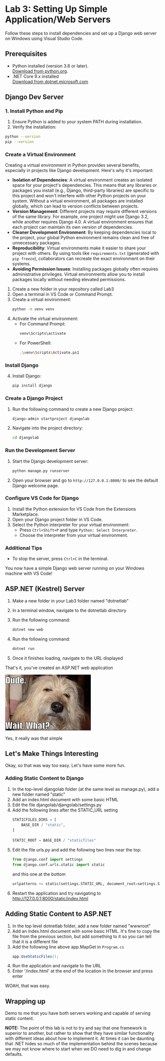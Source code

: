 
# Lab 3: Setting Up Simple Application/Web Servers

Follow these steps to install dependencies and set up a Django web server on Windows using Visual Studio Code.

## Prerequisites
- Python installed (version 3.8 or later).  
 [Download from python.org](https://www.python.org/downloads/).
- .NET Core 9.x installed   
[Download from dotnet.microsoft.com](https://dotnet.microsoft.com/en-us/download)
## Django Dev Server

### 1. Install Python and Pip
1. Ensure Python is added to your system PATH during installation.
2. Verify the installation:  
```bash
python --version
pip --version
```

### Create a Virtual Environment

Creating a virtual environment in Python provides several benefits, especially in projects like Django development. Here's why it's important:

- **Isolation of Dependencies**: A virtual environment creates an isolated space for your project's dependencies. This means that any libraries or packages you install (e.g., Django, third-party libraries) are specific to this project and won't interfere with other Python projects on your system. Without a virtual environment, all packages are installed globally, which can lead to version conflicts between projects.
- **Version Management**: Different projects may require different versions of the same library. For example, one project might use Django 3.2, while another requires Django 4.0. A virtual environment ensures that each project can maintain its own version of dependencies.
- **Cleaner Development Environment**: By keeping dependencies local to the project, your global Python environment remains clean and free of unnecessary packages.
- **Reproducibility**: Virtual environments make it easier to share your project with others. By using tools like `requirements.txt` (generated with `pip freeze`), collaborators can recreate the exact environment on their systems.
- **Avoiding Permission Issues**: Installing packages globally often requires administrative privileges. Virtual environments allow you to install packages locally without needing elevated permissions.


1. Create a new folder in your repository called Lab3
1. Open a terminal in VS Code or Command Prompt.
1. Create a virtual environment:
    ```bash
    python -m venv venv
    ```
1. Activate the virtual environment:
    - For Command Prompt:
        ```bash
        venv\Scripts\activate
        ```
    - For PowerShell:
        ```bash
        .\venv\Scripts\Activate.ps1
        ```

### Install Django

4. Install Django:
    ```bash
    pip install django
    ```

### Create a Django Project
1. Run the following command to create a new Django project:
    ```bash
    django-admin startproject djangolab
    ```
2. Navigate into the project directory:
    ```bash
    cd djangolab
    ```

### Run the Development Server
1. Start the Django development server:
    ```bash
    python manage.py runserver
    ```
2. Open your browser and go to `http://127.0.0.1:8000/` to see the default Django welcome page.

### Configure VS Code for Django
1. Install the Python extension for VS Code from the Extensions Marketplace.
2. Open your Django project folder in VS Code.
3. Select the Python interpreter for your virtual environment:
    - Press `Ctrl+Shift+P` and type `Python: Select Interpreter`.
    - Choose the interpreter from your virtual environment.

### Additional Tips
- To stop the server, press `Ctrl+C` in the terminal.

You now have a simple Django web server running on your Windows machine with VS Code!

## ASP.NET (Kestrel) Server
1. Make a new folder in your Lab3 folder named "dotnetlab"
1. In a terminal window, navigate to the dotnetlab directory
1. Run the following command:
    ```bash
    dotnet new web
    ```
1. Run the following command:
    ```bash
    dotnet run
    ```

1. Once it finishes loading, navigate to the URL displayed

That's it, you've created an ASP.NET web application

![Dude, wait. What?](../Images/3/dudewaitwhat.jpg)

Yes, it really was that simple

## Let's Make Things Interesting
Okay, so that was way too easy.  Let's have some more fun.

### Adding Static Content to Django
1. In the top-level djangolab folder (at the same level as manage.py), add a new folder named "static"
1. Add an index.html document with some basic HTML
1. Edit the file djangolab/djangolab/settings.py
1. Add the following lines after the STATIC_URL setting
    ```python
    STATICFILES_DIRS = [
        BASE_DIR / "static",
    ]

    STATIC_ROOT = BASE_DIR / "staticfiles"
    ```
1. Edit the file urls.py and add the following two lines near the top:
    ```python
    from django.conf import settings
    from django.conf.urls.static import static
    ```
    and this one at the bottom
    ```python
    urlpatterns += static(settings.STATIC_URL, document_root=settings.STATICFILES_DIRS[0])
    ```
1. Restart the application and try navigating to http://127.0.0.1:8000/static/index.html

## Adding Static Content to ASP.NET
1. In the top level dotnetlab folder, add a new folder named "wwwroot"
1. Add an index.html document with some basic HTML.  It's fine to copy the file from the previous section, but add something to it so you can tell that it is a different file
1. Add the following line above app.MapGet in `Program.cs`
    ```C#
    app.UseStaticFiles();
    ```
1. Run the application and navigate to the URL
1. Enter '/index.html' at the end of the location in the browser and press enter

WOAH, that was easy.


## Wrapping up
Demo to me that you have both servers working and capable of serving static content.

**NOTE:** The point of this lab is not to try and say that one framework is superior to another, but rather to show that they have similar functionality with different ideas about how to implement it.  At times it can be daunting that .NET hides so much of the implementation behind the scenes because we may not know where to start when we DO need to dig in and change defaults.